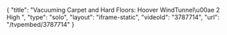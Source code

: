 {
    "title": "Vacuuming Carpet and Hard Floors: Hoover WindTunnel\u00ae 2 High ",
    "type": "solo",
    "layout": "iframe-static",
    "videoId": "3787714",
    "url": "\/tvpembed\/3787714"
}